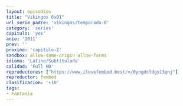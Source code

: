 ```yaml
---
layout: episodios
title: "Vikingos 6x01"
url_serie_padre: 'vikingos/temporada-6'
category: 'series'
capitulo: 'yes'
anio: '2011'
prev: ''
proximo: 'capitulo-2'
sandbox: allow-same-origin allow-forms
idioma: 'Latino/Subtitulado'
calidad: 'Full HD'
reproductores: ["https://www.ilovefembed.best/v/0yngdcldgy13qnj"]
reproductor: fembed
clasificacion: '+10'
tags:
- Fantasia
---
```












